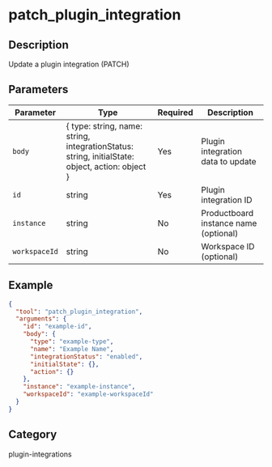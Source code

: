 # patch_plugin_integration

## Description

Update a plugin integration (PATCH)

## Parameters

| Parameter     | Type                                                                                            | Required | Description                           |
| ------------- | ----------------------------------------------------------------------------------------------- | -------- | ------------------------------------- |
| `body`        | { type: string, name: string, integrationStatus: string, initialState: object, action: object } | Yes      | Plugin integration data to update     |
| `id`          | string                                                                                          | Yes      | Plugin integration ID                 |
| `instance`    | string                                                                                          | No       | Productboard instance name (optional) |
| `workspaceId` | string                                                                                          | No       | Workspace ID (optional)               |

## Example

```json
{
  "tool": "patch_plugin_integration",
  "arguments": {
    "id": "example-id",
    "body": {
      "type": "example-type",
      "name": "Example Name",
      "integrationStatus": "enabled",
      "initialState": {},
      "action": {}
    },
    "instance": "example-instance",
    "workspaceId": "example-workspaceId"
  }
}
```

## Category

plugin-integrations
